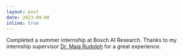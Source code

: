 ```yaml
---
layout: post
date: 2023-09-08
inline: true
---
```


<!-- Our work on predicting cell fates using MARGARET is out. Checkout the preprint [here](https://www.biorxiv.org/content/10.1101/2021.10.22.465455v1) -->
Completed a summer internship at Bosch AI Research. Thanks to my internship supervisor [Dr. Maja Rudolph](http://maja-rita-rudolph.com/) for a great experience.